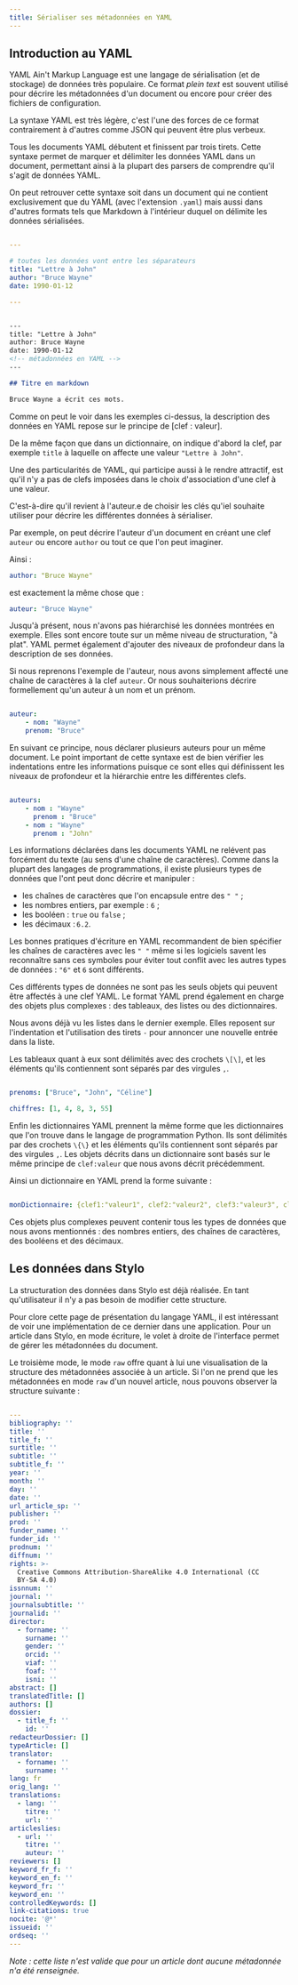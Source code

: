 ```yaml
---
title: Sérialiser ses métadonnées en YAML
---
```


## Introduction au YAML

YAML Ain't Markup Language est une langage de sérialisation (et de stockage) de données très populaire.
Ce format _plein text_ est souvent utilisé pour décrire les métadonnées d'un document ou encore pour créer des fichiers de configuration.

La syntaxe YAML est très légère, c'est l'une des forces de ce format contrairement à d'autres comme JSON qui peuvent être plus verbeux.

Tous les documents YAML débutent et finissent par trois tirets.
Cette syntaxe permet de marquer et délimiter les données YAML dans un document, permettant ainsi à la plupart des parsers de comprendre qu'il s'agit de données YAML.

On peut retrouver cette syntaxe soit dans un document qui ne contient exclusivement que du YAML (avec l'extension `.yaml`) mais aussi dans d'autres formats tels que Markdown à l'intérieur duquel on délimite les données sérialisées.

```yaml

---

# toutes les données vont entre les séparateurs
title: "Lettre à John"
author: "Bruce Wayne"
date: 1990-01-12

---


```


```md

---
title: "Lettre à John"
author: Bruce Wayne
date: 1990-01-12
<!-- métadonnées en YAML -->
---

## Titre en markdown

Bruce Wayne a écrit ces mots. 


```

Comme on peut le voir dans les exemples ci-dessus, la description des données en YAML repose sur le principe de \[clef : valeur\].

De la même façon que dans un dictionnaire, on indique d'abord la clef, par exemple `title` à laquelle on affecte une valeur `"Lettre à John"`.

Une des particularités de YAML, qui participe aussi à le rendre attractif, est qu'il n'y a pas de clefs imposées dans le choix d'association d'une clef à une valeur. 

C'est-à-dire qu'il revient à l'auteur.e de choisir les clés qu'iel souhaite utiliser pour décrire les différentes données à sérialiser.

Par exemple, on peut décrire l'auteur d'un document en créant une clef `auteur` ou encore `author` ou tout ce que l'on peut imaginer.

Ainsi : 

```yaml
author: "Bruce Wayne"

```
est exactement la même chose que :

```yaml
auteur: "Bruce Wayne"

```

Jusqu'à présent, nous n'avons pas hiérarchisé les données montrées en exemple.
Elles sont encore toute sur un même niveau de structuration, "à plat".
YAML permet également d'ajouter des niveaux de profondeur dans la description de ses données.

Si nous reprenons l'exemple de l'auteur, nous avons simplement affecté une chaîne de caractères à la clef `auteur`.
Or nous souhaiterions décrire formellement qu'un auteur à un nom et un prénom.

```yaml

auteur:
    - nom: "Wayne"
    prenom: "Bruce"

```

En suivant ce principe, nous déclarer plusieurs auteurs pour un même document.
Le point important de cette syntaxe est de bien vérifier les indentations entre les informations puisque ce sont elles qui définissent les niveaux de profondeur et la hiérarchie entre les différentes clefs. 

```yaml

auteurs: 
    - nom : "Wayne"
      prenom : "Bruce" 
    - nom : "Wayne"
      prenom : "John"

```

Les informations déclarées dans les documents YAML ne relévent pas forcément du texte (au sens d'une chaîne de caractères).
Comme dans la plupart des langages de programmations, il existe plusieurs types de données que l'ont peut donc décrire et manipuler : 

- les chaînes de caractères que l'on encapsule entre des `" "` ;
- les nombres entiers, par exemple : `6` ;
- les booléen : `true` ou `false` ;
- les décimaux : `6.2`.

Les bonnes pratiques d'écriture en YAML recommandent de bien spécifier les chaînes de caractères avec les `" "` même si les logiciels savent les reconnaître sans ces symboles pour éviter tout conflit avec les autres types de données : `"6"` et `6` sont différents.

Ces différents types de données ne sont pas les seuls objets qui peuvent être affectés à une clef YAML.
Le format YAML prend également en charge des objets plus complexes : des tableaux, des listes ou des dictionnaires.

Nous avons déjà vu les listes dans le dernier exemple.
Elles reposent sur l'indentation et l'utilisation des tirets `-` pour annoncer une nouvelle entrée dans la liste.

Les tableaux quant à eux sont délimités avec des crochets `\[\]`, et les éléments qu'ils contiennent sont séparés par des virgules `,`.

```yaml

prenoms: ["Bruce", "John", "Céline"]

chiffres: [1, 4, 8, 3, 55]


```

Enfin les dictionnaires YAML prennent la même forme que les dictionnaires que l'on trouve dans le langage de programmation Python.
Ils sont délimités par des crochets `\{\}` et les éléments qu'ils contiennent sont séparés par des virgules `,`.
Les objets décrits dans un dictionnaire sont basés sur le même principe de `clef:valeur` que nous avons décrit précédemment.

Ainsi un dictionnaire en YAML prend la forme suivante : 

```yaml

monDictionnaire: {clef1:"valeur1", clef2:"valeur2", clef3:"valeur3", clef4:"valeur4", clef5:8}


```

Ces objets plus complexes peuvent contenir tous les types de données que nous avons mentionnés : des nombres entiers, des chaînes de caractères, des booléens et des décimaux.


## Les données dans Stylo

La structuration des données dans Stylo est déjà réalisée.
En tant qu'utilisateur il n'y a pas besoin de modifier cette structure.

Pour clore cette page de présentation du langage YAML, il est intéressant de voir une implémentation de ce dernier dans une application.
Pour un article dans Stylo, en mode écriture, le volet à droite de l'interface permet de gérer les métadonnées du document.

Le troisième mode, le mode `raw` offre quant à lui une visualisation de la structure des métadonnées associée à un article.
Si l'on ne prend que les métadonnées en mode `raw` d'un nouvel article, nous pouvons observer la structure suivante :

```yaml 

---
bibliography: ''
title: ''
title_f: ''
surtitle: ''
subtitle: ''
subtitle_f: ''
year: ''
month: ''
day: ''
date: ''
url_article_sp: ''
publisher: ''
prod: ''
funder_name: ''
funder_id: ''
prodnum: ''
diffnum: ''
rights: >-
  Creative Commons Attribution-ShareAlike 4.0 International (CC
  BY-SA 4.0)
issnnum: ''
journal: ''
journalsubtitle: ''
journalid: ''
director:
  - forname: ''
    surname: ''
    gender: ''
    orcid: ''
    viaf: ''
    foaf: ''
    isni: ''
abstract: []
translatedTitle: []
authors: []
dossier:
  - title_f: ''
    id: ''
redacteurDossier: []
typeArticle: []
translator:
  - forname: ''
    surname: ''
lang: fr
orig_lang: ''
translations:
  - lang: ''
    titre: ''
    url: ''
articleslies:
  - url: ''
    titre: ''
    auteur: ''
reviewers: []
keyword_fr_f: ''
keyword_en_f: ''
keyword_fr: ''
keyword_en: ''
controlledKeywords: []
link-citations: true
nocite: '@*'
issueid: ''
ordseq: ''
---

```

_Note : cette liste n'est valide que pour un article dont aucune métadonnée n'a été renseignée._


